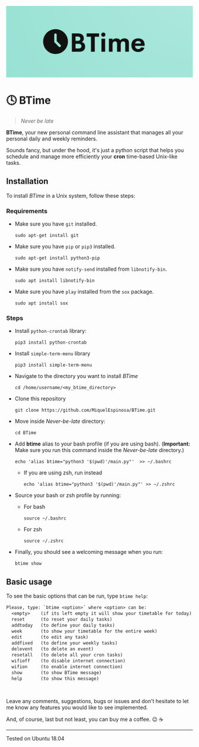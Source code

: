 ![alt text](https://github.com/MiquelEspinosa/BTime/blob/main/BTime.png?raw=true)

# :clock4: BTime 
>*Never be late*


**BTime**, your new personal command line assistant that manages all your personal daily and weekly reminders.

Sounds fancy, but under the hood, it's just a python script that helps you schedule and manage more efficiently your **cron** time-based Unix-like tasks. 
  

## Installation
To install *BTime* in a Unix system, follow these steps:

### Requirements

+ Make sure you have `git` installed.
    ```
    sudo apt-get install git
    ```


+ Make sure you have `pip` or `pip3` installed.
    ```
    sudo apt-get install python3-pip
    ```

+ Make sure you have `notify-send` installed from `libnotify-bin`.

    ```
    sudo apt install libnotify-bin
    ```

+ Make sure you have `play` installed from the `sox` package.

    ```
    sudo apt install sox
    ```


### Steps

+ Install `python-crontab` library:
    ```
    pip3 install python-crontab
    ```


+ Install `simple-term-menu` library 
    ```
    pip3 install simple-term-menu
    ```


+ Navigate to the directory you want to install *BTime*
    ```
    cd /home/username/<my_btime_directory>
    ```
    
    
+ Clone this repository
    ```
    git clone https://github.com/MiquelEspinosa/BTime.git
    ```


+ Move inside *Never-be-late* directory:
    ```
    cd BTime
    ```
    

+ Add **btime** alias to your bash profile (if you are using bash). (**Important:** Make sure you run this command inside the *Never-be-late* directory.)
    ```
    echo 'alias btime="python3 '$(pwd)'/main.py"'  >> ~/.bashrc
    ```
    + If you are using zsh, run instead
        ```
        echo 'alias btime="python3 '$(pwd)'/main.py"' >> ~/.zshrc
        ```


+ Source your bash or zsh profile by running: 
 	+ For bash
      ```
      source ~/.bashrc
      ```
 	+ For zsh
      ```
      source ~/.zshrc
      ```


+ Finally, you should see a welcoming message when you run:
    ```
    btime show
    ```

## Basic usage
To see the basic options that can be run, type `btime help`:
```
Please, type: `btime <option>´ where <option> can be: 
  <empty>    (if its left empty it will show your timetable for today)
  reset      (to reset your daily tasks)
  addtoday   (to define your daily tasks)
  week       (to show your timetable for the entire week)
  edit       (to edit any task)
  addfixed   (to define your weekly tasks)
  delevent   (to delete an event)
  resetall   (to delete all your cron tasks)
  wifioff    (to disable internet connection)
  wifion     (to enable internet connection)
  show       (to show BTime message)
  help       (to show this message)
```

&nbsp;
&nbsp;

Leave any comments, suggestions, bugs or issues and don't hesitate to let me know any features you would like to see implemented.
&nbsp;

And, of course, last but not least, you can buy me a coffee. :wink: :coffee: 
****
Tested on Ubuntu 18.04

